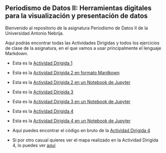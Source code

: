 ## Periodismo de Datos II: Herramientas digitales para la visualización y presentación de datos

Bienvenido al repositorio de la asignatura Periodismo de Datos II de la Universidad Antonio Nebrija.

Aquí podrás encontrar todas las Actividades Dirigidas y todos los ejercicios de clase de la asignatura, en el que vamos a usar principalmente el lenguaje Markdown.

- Esta es la [Actividad Dirigida 1](AD_1.md)

- Esta es la [Actividad Dirigida 2 en formato Mardkown](AD_2.md)

- Esta es la [Actividad Dirigida 2 en un Notebook de Jupyter](AD2_Jupyter_Scrapping.ipynb)

- Esta es la [Actividad Dirigida 3](AD3/AD3_api-covid-19-pandas.md)

- Esta es la [Actividad Dirigida 3 en un Notebook de Jupyter](AD3/AD3_api-covid-19-pandas.ipynb)

- Esta es la [Actividad Dirigida 4](AD4-api-pandas-folium.md)

- Esta es la [Actividad Dirigida 4 en un Notebook de Jupyter](Ad4-api-pandas-2.ipynb)

- Aquí puedes encontrar el código en bruto de la [Actividad Dirigida 4](Ad4-api-pandas-2.md)

- Si por otro casual quieres ver el mapa  realizado en la Actividad Dirigida 4, lo puedes ver [aquí](tipo.html)
